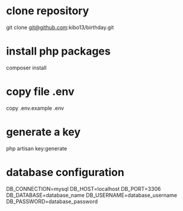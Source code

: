 # clone repository
git clone git@github.com:kibo13/birthday.git

# install php packages
composer install

# copy file .env
copy .env.example .env

# generate a key
php artisan key:generate

# database configuration
DB_CONNECTION=mysql
DB_HOST=localhost
DB_PORT=3306
DB_DATABASE=database_name
DB_USERNAME=database_username
DB_PASSWORD=database_password
